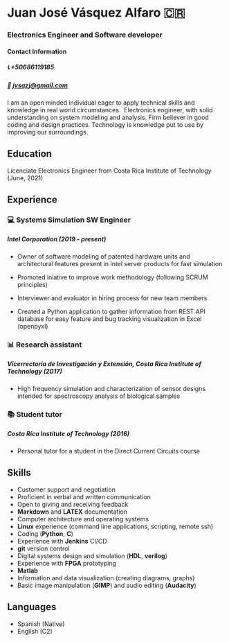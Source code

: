 # Juan José Vásquez Alfaro 🇨🇷️
###  Electronics Engineer and Software developer
#### Contact Information
##### 📞️ +50686119185
##### 📧️ jvsqzj@gmail.com 

I am an open minded individual eager to apply technical skills and knowledge in real world circumstances. 
Electronics engineer, with solid understanding on system modeling and analysis. 
Firm believer in good coding and design practices. Technology is knowledge put to use by improving our surroundings.   

## Education
Licenciate Electronics Engineer from Costa Rica Institute of Technology (June, 2021)

## Experience
### 💻️ Systems Simulation SW Engineer 
##### **Intel Corporation** (2019 - present)
- Owner of software modeling of patented hardware units and architectural features present in Intel server products for fast simulation

- Promoted iniative to improve work methodology (following SCRUM principles)

- Interviewer and evaluator in hiring process for new team members
 
- Created a Python application to gather information from REST API database for easy feature and bug tracking visualization in Excel (openpyxl)

### 📊️ Research assistant 
##### **Vicerrectoría de Investigación y Extensión, Costa Rica Institute of Technology** (2017)
- High frequency simulation and characterization of sensor designs intended for spectroscopy analysis of biological samples 

### 📚️ Student tutor 
##### **Costa Rica Institute of Technology** (2016)
- Personal tutor for a student in the Direct Current Circuits course 

## Skills
- Customer support and negotiation
- Proficient in verbal and written communication
- Open to giving and receiving feedback
- **Markdown** and **LATEX** documentation
- Computer architecture and operating systems
- **Linux** experience (command line applications, scripting, remote ssh)
- Coding (**Python**, **C**)
- Experience with **Jenkins** CI/CD
- **git** version control
- Digital systems design and simulation (**HDL**, **verilog**)
- Experience with **FPGA** prototyping
- **Matlab**
- Information and data visualization (creating diagrams, graphs)
- Basic image manipulation (**GIMP**) and audio editing (**Audacity**)

## Languages
- Spanish (Native)
- English (C2)
